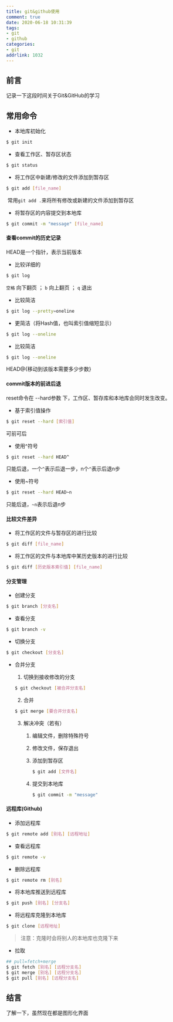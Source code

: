 ```yaml
---
title: git&github使用
comment: true
date: 2020-06-18 10:31:39
tags: 
- git
- github
categories:
- git
addrlink: 1032
---
```


## 前言

记录一下这段时间关于Git&GitHub的学习

## 常用命令

- 本地库初始化

```bash
$ git init
```

- 查看工作区、暂存区状态

```bash
$ git status
```

- 将工作区中新建/修改的文件添加到暂存区

```bash
$ git add [file_name] 
```

​	常用`git add .`来将所有修改或新建的文件添加到暂存区

- 将暂存区的内容提交到本地库

```bash
$ git commit -m "message" [file_name]
```

#### 查看commit的历史记录

HEAD是一个指针，表示当前版本

- 比较详细的

```bash
$ git log
```

`空格` 向下翻页 ； `b`  向上翻页 ； `q`  退出

- 比较简洁

```bash
$ git log --pretty=oneline
```

- 更简洁（将Hash值，也叫索引值缩短显示）

```bash
$ git log --oneline 
```

- 比较简洁

```bash
$ git log --oneline 
```

HEAD@{移动到该版本需要多少步数}


#### commit版本的前进后退

reset命令在  --hard参数 下，工作区、暂存库和本地库会同时发生改变。

- 基于索引值操作

```bash
$ git reset --hard [索引值] 
```

可前可后

- 使用^符号

```bash
$ git reset --hard HEAD^
```

只能后退，一个`^`表示后退一步，n个`^`表示后退n步

- 使用~符号

```bash
$ git reset --hard HEAD~n
```

只能后退，`~n`表示后退n步


#### 比较文件差异

- 将工作区的文件与暂存区的进行比较

```bash
$ git diff [file_name]
```

- 将工作区的文件与本地库中某历史版本的进行比较

```bash
$ git diff [历史版本索引值] [file_name]
```

#### 分支管理

- 创建分支

```bash
$ git branch [分支名]
```

- 查看分支

```bash
$ git branch -v
```

- 切换分支

```bash
$ git checkout [分支名]
```

- 合并分支

  1. 切换到接收修改的分支

   ```bash
   $ git checkout [被合并分支名]
   ```

  2. 合并

   ```bash
   $ git merge [要合并分支名]
   ```

  3. 解决冲突（若有）

     1. 编辑文件，删除特殊符号

     2. 修改文件，保存退出

     3. 添加到暂存区

        ```bash
        $ git add [文件名]
        ```

     4. 提交到本地库

        ```bash
        $ git commit -m "message"
        ```


#### 远程库(Github)

- 添加远程库

```bash
$ git remote add [别名] [远程地址]
```

- 查看远程库

```bash
$ git remote -v
```

- 删除远程库

```bash
$ git remote rm [别名]
```

- 将本地库推送到远程库

```bash
$ git push [别名] [分支名]
```

- 将远程库克隆到本地库

```bash
$ git clone [远程地址]
```

> 注意：克隆时会将别人的本地库也克隆下来


- 拉取

```bash
## pull=fetch+merge
$ git fetch [别名] [远程分支名]
$ git merge [别名] [远程分支名]
$ git pull [别名] [远程分支名]
```

## 结言

了解一下，虽然现在都是图形化界面